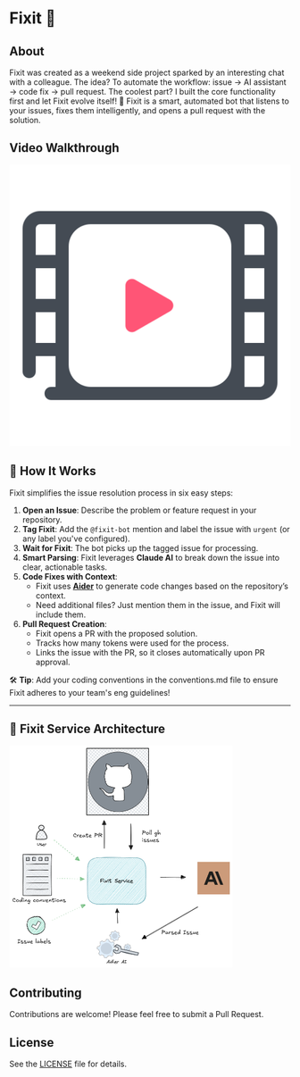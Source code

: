 # Fixit 🤖

## About
Fixit was created as a weekend side project sparked by an interesting chat with a colleague. The idea? To automate the 
workflow: issue → AI assistant → code fix → pull request. The coolest part? I built the core functionality first and let Fixit evolve itself! 🙂
Fixit is a smart, automated bot that listens to your issues, fixes them intelligently, and opens a pull request with the solution.

## Video Walkthrough
[![Fixit Walkthrough](readme_res/video_icon.svg)](https://www.veed.io/view/713d5d2d-016a-48e2-9d8b-f47787edb5ac)


## 📝 **How It Works**

Fixit simplifies the issue resolution process in six easy steps:  

1. **Open an Issue**: Describe the problem or feature request in your repository.  
2. **Tag Fixit**: Add the `@fixit-bot` mention and label the issue with `urgent` (or any label you've configured).  
3. **Wait for Fixit**: The bot picks up the tagged issue for processing.  
4. **Smart Parsing**: Fixit leverages **Claude AI** to break down the issue into clear, actionable tasks.  
5. **Code Fixes with Context**:  
    - Fixit uses **[Aider](https://aider.chat/)**  to generate code changes based on the repository’s context.  
    - Need additional files? Just mention them in the issue, and Fixit will include them.  
6. **Pull Request Creation**:  
    - Fixit opens a PR with the proposed solution.  
    - Tracks how many tokens were used for the process.  
    - Links the issue with the PR, so it closes automatically upon PR approval.  

🛠 **Tip**: Add your coding conventions in the conventions.md file to ensure Fixit adheres to your team's eng guidelines!

---

## 🔗 **Fixit Service Architecture**

<div align="left">
  <img src="readme_res/fixit.png" alt="System Diagram" width="400"/>
</div>


## Contributing

Contributions are welcome! Please feel free to submit a Pull Request.

## License

See the [LICENSE](LICENSE) file for details.
